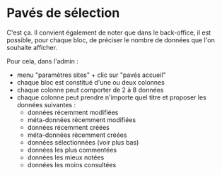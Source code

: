# Pavés de sélection

C&#039;est ça. Il convient également de noter que dans le back-office, il est possible, pour chaque bloc, de préciser le nombre de données que l&#039;on souhaite afficher.

Pour cela, dans l&#039;admin :

*   menu &quot;paramètres sites&quot; + clic sur &quot;pavés accueil&quot;
*   chaque bloc est constitué d&#039;une ou deux colonnes
*   chaque colonne peut comporter de 2 à 8 données
*   chaque colonne peut prendre n&#039;importe quel titre et proposer les données suivantes :
    *   données récemment modifiées
    *   méta-données récemment modifiées
    *   données récemment créées
    *   méta-données récemment créées
    *   données sélectionnées (voir plus bas)
    *   données les plus commentées
    *   données les mieux notées
    *   données les moins consultées